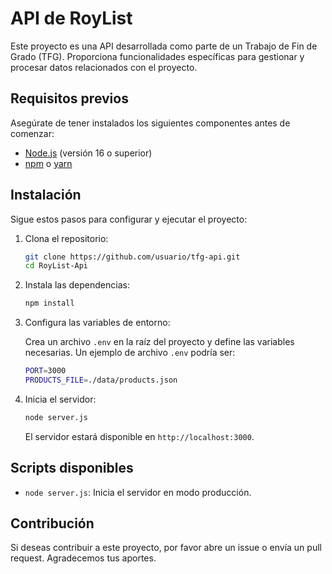 # API de RoyList

Este proyecto es una API desarrollada como parte de un Trabajo de Fin de Grado (TFG). Proporciona funcionalidades específicas para gestionar y procesar datos relacionados con el proyecto.

## Requisitos previos

Asegúrate de tener instalados los siguientes componentes antes de comenzar:

- [Node.js](https://nodejs.org/) (versión 16 o superior)
- [npm](https://www.npmjs.com/) o [yarn](https://yarnpkg.com/)

## Instalación

Sigue estos pasos para configurar y ejecutar el proyecto:

1. Clona el repositorio:

    ```bash
    git clone https://github.com/usuario/tfg-api.git
    cd RoyList-Api
    ```

2. Instala las dependencias:

    ```bash
    npm install
    ```

3. Configura las variables de entorno:

    Crea un archivo `.env` en la raíz del proyecto y define las variables necesarias. Un ejemplo de archivo `.env` podría ser:

    ```bash
    PORT=3000
    PRODUCTS_FILE=./data/products.json
    ```

4. Inicia el servidor:

    ```bash
    node server.js
    ```

    El servidor estará disponible en `http://localhost:3000`.

## Scripts disponibles

- `node server.js`: Inicia el servidor en modo producción.

## Contribución

Si deseas contribuir a este proyecto, por favor abre un issue o envía un pull request. Agradecemos tus aportes.
